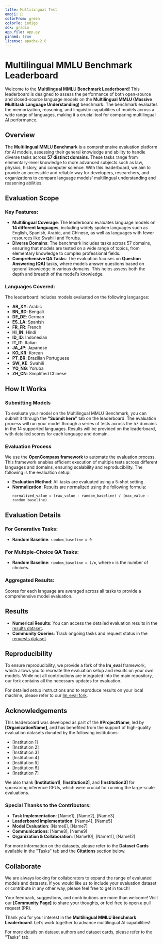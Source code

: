 ```yaml
---
title: Multilingual Test
emoji: 🥇
colorFrom: green
colorTo: indigo
sdk: gradio
app_file: app.py
pinned: true
license: apache-2.0
---
```

# Multilingual MMLU Benchmark Leaderboard

Welcome to the **Multilingual MMLU Benchmark Leaderboard**! This leaderboard is designed to assess the performance of both open-source and closed-source language models on the **Multilingual MMLU (Massive Multitask Language Understanding)** benchmark. The benchmark evaluates the memorization, reasoning, and linguistic capabilities of models across a wide range of languages, making it a crucial tool for comparing multilingual AI performance.

## Overview

The **Multilingual MMLU Benchmark** is a comprehensive evaluation platform for AI models, assessing their general knowledge and ability to handle diverse tasks across **57 distinct domains**. These tasks range from elementary-level knowledge to more advanced subjects such as law, physics, history, and computer science. With this leaderboard, we aim to provide an accessible and reliable way for developers, researchers, and organizations to compare language models' multilingual understanding and reasoning abilities.

## Evaluation Scope

### Key Features:
- **Multilingual Coverage**: The leaderboard evaluates language models on **14 different languages**, including widely spoken languages such as English, Spanish, Arabic, and Chinese, as well as languages with fewer resources like Swahili and Yoruba.
- **Diverse Domains**: The benchmark includes tasks across 57 domains, ensuring that models are tested on a wide range of topics, from elementary knowledge to complex professional fields.
- **Comprehensive QA Tasks**: The evaluation focuses on **Question Answering (QA)** tasks, where models answer questions based on general knowledge in various domains. This helps assess both the depth and breadth of the model's knowledge.
  
### Languages Covered:
The leaderboard includes models evaluated on the following languages:

- **AR_XY**: Arabic
- **BN_BD**: Bengali
- **DE_DE**: German
- **ES_LA**: Spanish
- **FR_FR**: French
- **HI_IN**: Hindi
- **ID_ID**: Indonesian
- **IT_IT**: Italian
- **JA_JP**: Japanese
- **KO_KR**: Korean
- **PT_BR**: Brazilian Portuguese
- **SW_KE**: Swahili
- **YO_NG**: Yoruba
- **ZH_CN**: Simplified Chinese

## How It Works

### Submitting Models
To evaluate your model on the Multilingual MMLU Benchmark, you can submit it through the **"Submit here"** tab on the leaderboard. The evaluation process will run your model through a series of tests across the 57 domains in the 14 supported languages. Results will be provided on the leaderboard, with detailed scores for each language and domain.

### Evaluation Process
We use the **OpenCompass framework** to automate the evaluation process. This framework enables efficient execution of multiple tests across different languages and domains, ensuring scalability and reproducibility. The following is the evaluation setup:

- **Evaluation Method**: All tasks are evaluated using a 5-shot setting.
- **Normalization**: Results are normalized using the following formula:
  ```plaintext
  normalized_value = (raw_value - random_baseline) / (max_value - random_baseline)

## Evaluation Details

### For Generative Tasks:
- **Random Baseline**: `random_baseline = 0`

### For Multiple-Choice QA Tasks:
- **Random Baseline**: `random_baseline = 1/n`, where `n` is the number of choices.

### Aggregated Results:
Scores for each language are averaged across all tasks to provide a comprehensive model evaluation.

## Results

- **Numerical Results**: You can access the detailed evaluation results in the [results dataset](#).
- **Community Queries**: Track ongoing tasks and request status in the [requests dataset](#).

## Reproducibility

To ensure reproducibility, we provide a fork of the **lm_eval** framework, which allows you to recreate the evaluation setup and results on your own models. While not all contributions are integrated into the main repository, our fork contains all the necessary updates for evaluation.

For detailed setup instructions and to reproduce results on your local machine, please refer to our [lm_eval fork](#).

## Acknowledgements

This leaderboard was developed as part of the **#ProjectName**, led by **[OrganizationName]**, and has benefited from the support of high-quality evaluation datasets donated by the following institutions:

- [Institution 1]
- [Institution 2]
- [Institution 3]
- [Institution 4]
- [Institution 5]
- [Institution 6]
- [Institution 7]

We also thank **[Institution1]**, **[Institution2]**, and **[Institution3]** for sponsoring inference GPUs, which were crucial for running the large-scale evaluations.

### Special Thanks to the Contributors:
- **Task Implementation**: [Name1], [Name2], [Name3]
- **Leaderboard Implementation**: [Name4], [Name5]
- **Model Evaluation**: [Name6], [Name7]
- **Communications**: [Name8], [Name9]
- **Organization & Collaboration**: [Name10], [Name11], [Name12]

For more information on the datasets, please refer to the **Dataset Cards** available in the "Tasks" tab and the **Citations** section below.

## Collaborate

We are always looking for collaborators to expand the range of evaluated models and datasets. If you would like us to include your evaluation dataset or contribute in any other way, please feel free to get in touch!

Your feedback, suggestions, and contributions are more than welcome! Visit our **[Community Page]** to share your thoughts, or feel free to open a pull request (PR).

Thank you for your interest in the **Multilingual MMLU Benchmark Leaderboard**. Let’s work together to advance multilingual AI capabilities!

For more details on dataset authors and dataset cards, please refer to the "Tasks" tab.